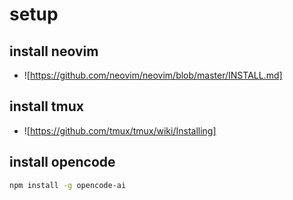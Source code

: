 # setup

## install neovim

- ![https://github.com/neovim/neovim/blob/master/INSTALL.md]

## install tmux

- ![https://github.com/tmux/tmux/wiki/Installing]

## install opencode

```bash
npm install -g opencode-ai
```
